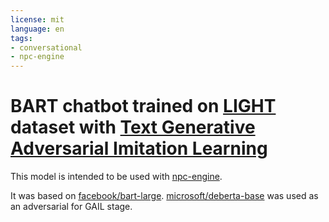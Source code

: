 ```yaml
---
license: mit
language: en
tags:
- conversational
- npc-engine
---
```

# BART chatbot trained on [LIGHT](https://parl.ai/projects/light/) dataset with [Text Generative Adversarial Imitation Learning](https://arxiv.org/abs/2004.13796)

This model is intended to be used with [npc-engine](https://github.com/npc-engine/npc-engine).

It was based on [facebook/bart-large](https://huggingface.co/facebook/bart-large). [microsoft/deberta-base](https://huggingface.co/microsoft/deberta-base) was used as an adversarial for GAIL stage.
